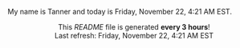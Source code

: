 My name is Tanner and today is Friday, November 22, 4:21 AM EST.

<p align="center">This <i>README</i> file is generated <b>every 3 hours</b>!</br>Last refresh: Friday, November 22, 4:21 AM EST<br /></p>

